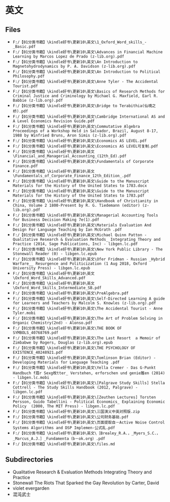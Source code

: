 # 英文

## Files

- `F:/【01分类书籍】\kindle好书\更新10\英文\1_Oxford_Word_skills_-_Basic.pdf`
- `F:/【01分类书籍】\kindle好书\更新10\英文\Advances in Financial Machine Learning by Marcos Lopez de Prado (z-lib.org).pdf`
- `F:/【01分类书籍】\kindle好书\更新10\英文\An Introduction to Magnetohydrodynamics by P. A. Davidson (z-lib.org).pdf`
- `F:/【01分类书籍】\kindle好书\更新10\英文\An Introduction to Political Philosophy.pdf`
- `F:/【01分类书籍】\kindle好书\更新10\英文\Anne Tyler - The Accidental Tourist.pdf`
- `F:/【01分类书籍】\kindle好书\更新10\英文\Basics of Research Methods for Criminal Justice and Criminology by Michael G. Maxfield, Earl R. Babbie (z-lib.org).pdf`
- `F:/【01分类书籍】\kindle好书\更新10\英文\Bridge to Terabithia(仙境之桥).pdf`
- `F:/【01分类书籍】\kindle好书\更新10\英文\Cambridge International AS and A Level Economics Revision Guide.pdf`
- `F:/【01分类书籍】\kindle好书\更新10\英文\Commutative Algebra Proceedings of a Workshop Held in Salvador, Brazil, August 8-17, 1988 by Winfried Bruns, Aron Simis (z-lib.org).pdf`
- `F:/【01分类书籍】\kindle好书\更新10\英文\Economics AS LEVEL.pdf`
- `F:/【01分类书籍】\kindle好书\更新10\英文\Economics AS LEVEL可复制.pdf`
- `F:/【01分类书籍】\kindle好书\更新10\英文\Financial_and_Managerial_Accounting_(12th_Ed).pdf`
- `F:/【01分类书籍】\kindle好书\更新10\英文\Fundamentals of Corporate Finance.pdf`
- `F:/【01分类书籍】\kindle好书\更新10\英文\Fundamentals_of_Corporate_Finance_12th_Edition_.pdf`
- `F:/【01分类书籍】\kindle好书\更新10\英文\Guide to the Manuscript Materials for the History of the United States to 1783.docx`
- `F:/【01分类书籍】\kindle好书\更新10\英文\Guide to the Manuscript Materials for the History of the United States to 1783.pdf`
- `F:/【01分类书籍】\kindle好书\更新10\英文\Handbook of Christianity in China, Volume 2 1800-Present by R. G. Tiedemann (editor) (z-lib.org).pdf`
- `F:/【01分类书籍】\kindle好书\更新10\英文\Managerial Accounting Tools for Business Decision Making 7e(1).pdf`
- `F:/【01分类书籍】\kindle好书\更新10\英文\Materials Evaluation And Design For Language Teaching by Ian McGrath .pdf`
- `F:/【01分类书籍】\kindle好书\更新10\英文\Michael Quinn Patton - Qualitative Research & Evaluation Methods_ Integrating Theory and Practice (2014, Sage Publications, Inc) - libgen.lc.pdf`
- `F:/【01分类书籍】\kindle好书\更新10\英文\New York Public Library - The Stonewall Reader (0) - libgen.lc.epub`
- `F:/【01分类书籍】\kindle好书\更新10\英文\Ofer Fridman - Russian _Hybrid Warfare__ Resurgence and Politicization (1 Aug 2018, Oxford University Press) - libgen.lc.epub`
- `F:/【01分类书籍】\kindle好书\更新10\英文\Oxford_Word_Skills_Advanced.pdf`
- `F:/【01分类书籍】\kindle好书\更新10\英文\Oxford_Word_Skills_Intermediate_SB.pdf`
- `F:/【01分类书籍】\kindle好书\更新10\英文\PreAlgebra.pdf`
- `F:/【01分类书籍】\kindle好书\更新10\英文\Self-Directed Learning A guide for Learners and Teachers by Malcolm S. Knowles (z-lib.org).pdf`
- `F:/【01分类书籍】\kindle好书\更新10\英文\The Accidental Tourist - Anne Tyler.mobi`
- `F:/【01分类书籍】\kindle好书\更新10\英文\The Art of Problem Solving in Organic Chemistry(2nd) - Alonso.pdf`
- `F:/【01分类书籍】\kindle好书\更新10\英文\THE BOOK OF SYMBOLS_40768769.pdf`
- `F:/【01分类书籍】\kindle好书\更新10\英文\The Last Resort  a Memoir of Zimbabwe by Rogers, Douglas (z-lib.org).epub`
- `F:/【01分类书籍】\kindle好书\更新10\英文\THE PSYCHOLOGY OF EXISTENCE_40248921.pdf`
- `F:/【01分类书籍】\kindle好书\更新10\英文\Tomlinson Brian (Editor) - Developing Materials for Language Teaching .pdf`
- `F:/【01分类书籍】\kindle好书\更新10\英文\Yella Cremer - Das G-Punkt Handbuch f眉r Sexg枚tter_ Verstehen, erforschen und genie脽en (2014) - libgen.lc.mobi`
- `F:/【01分类书籍】\kindle好书\更新10\英文\[Palgrave Study Skills] Stella Cottrell - The Study Skills Handbook (2012, Palgrave) - libgen.lc.pdf`
- `F:/【01分类书籍】\kindle好书\更新10\英文\[Zeuthen Lectures] Torsten Persson, Guido Tabellini - Political Economics_ Explaining Economic Policy  (2000, The MIT Press) - libgen.lc.pdf`
- `F:/【01分类书籍】\kindle好书\更新10\英文\三国演义中英对照版.zip`
- `F:/【01分类书籍】\kindle好书\更新10\英文\公司财务基础.pdf`
- `F:/【01分类书籍】\kindle好书\更新10\英文\页面提取自－Active Noise Control Systems Algorithms and DSP Implemen-公式乱.pdf`
- `F:/【01分类书籍】\kindle好书\更新10\英文\［Brealey_R.A.，_Myers_S.C.，_Marcus_A.J.］_Fundamenta（b－ok.org）.pdf`
- `F:/【01分类书籍】\kindle好书\更新10\英文\files.md`

## Subdirectories

- Qualitative Research & Evaluation Methods Integrating Theory and Practice
- Stonewall The Riots That Sparked the Gay Revolution by Carter, David
- violet evergarden
- 混沌武士
